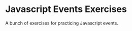 <h1>Javascript Events Exercises</h1
<img src="https://activecollab.com/blog/assets/images/posts/javascript.png">
A bunch of exercises for practicing Javascript events. 
